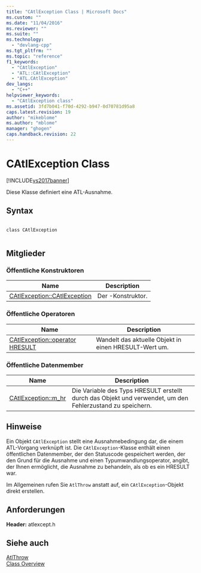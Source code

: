 ```yaml
---
title: "CAtlException Class | Microsoft Docs"
ms.custom: ""
ms.date: "11/04/2016"
ms.reviewer: ""
ms.suite: ""
ms.technology: 
  - "devlang-cpp"
ms.tgt_pltfrm: ""
ms.topic: "reference"
f1_keywords: 
  - "CAtlException"
  - "ATL::CAtlException"
  - "ATL.CAtlException"
dev_langs: 
  - "C++"
helpviewer_keywords: 
  - "CAtlException class"
ms.assetid: 3fd7b041-f70d-4292-b947-0d70781d95a8
caps.latest.revision: 19
author: "mikeblome"
ms.author: "mblome"
manager: "ghogen"
caps.handback.revision: 22
---
```

# CAtlException Class
[!INCLUDE[vs2017banner](../../assembler/inline/includes/vs2017banner.md)]

Diese Klasse definiert eine ATL\-Ausnahme.  
  
## Syntax  
  
```  
  
class CAtlException  
  
```  
  
## Mitglieder  
  
### Öffentliche Konstruktoren  
  
|Name|Description|  
|----------|-----------------|  
|[CAtlException::CAtlException](../Topic/CAtlException::CAtlException.md)|Der \-Konstruktor.|  
  
### Öffentliche Operatoren  
  
|Name|Description|  
|----------|-----------------|  
|[CAtlException::operator HRESULT](../Topic/CAtlException::operator%20HRESULT.md)|Wandelt das aktuelle Objekt in einen HRESULT\-Wert um.|  
  
### Öffentliche Datenmember  
  
|Name|Description|  
|----------|-----------------|  
|[CAtlException::m\_hr](../Topic/CAtlException::m_hr.md)|Die Variable des Typs HRESULT erstellt durch das Objekt und verwendet, um den Fehlerzustand zu speichern.|  
  
## Hinweise  
 Ein Objekt `CAtlException` stellt eine Ausnahmebedingung dar, die einem ATL\-Vorgang verknüpft ist.  Die `CAtlException`\-Klasse enthält einen öffentlichen Datenmember, der den Statuscode gespeichert werden, der den Grund für die Ausnahme und einen Typumwandlungsoperator, angibt, der Ihnen ermöglicht, die Ausnahme zu behandeln, als ob es ein HRESULT war.  
  
 Im Allgemeinen rufen Sie `AtlThrow` anstatt auf, ein `CAtlException`\-Objekt direkt erstellen.  
  
## Anforderungen  
 **Header:** atlexcept.h  
  
## Siehe auch  
 [AtlThrow](../Topic/AtlThrow.md)   
 [Class Overview](../../atl/atl-class-overview.md)